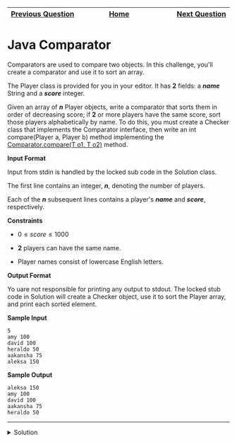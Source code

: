 | <img width=1000>[Previous Question](https://github.com/Kevin-Lago/java-hackerrank-solutions/tree/main/src/)</img> | <img width=1000>[Home](https://github.com/Kevin-Lago/java-hackerrank-solutions)</img> | <img width=1000>[Next Question](https://github.com/Kevin-Lago/java-hackerrank-solutions/tree/main/src/)</img> |
|:---|:---:|---:|

# Java Comparator

Comparators are used to compare two objects. In this challenge, you'll create a comparator and use it to sort an array.

The Player class is provided for you in your editor. It has __2__ fields: a ___name___ String and a ___score___ integer.

Given an array of ___n___ Player objects, write a comparator that sorts them in order of decreasing score; if __2__ or more players have the same score, sort those players alphabetically by name. To do this, you must create a Checker class that implements the Comparator interface, then write an int compare(Player a, Player b) method implementing the [Comparator.compare(T o1, T o2)]() method.

__Input Format__

Input from stdin is handled by the locked sub code in the Solution class.

The first line contains an integer, ___n___, denoting the number of players.

Each of the ___n___ subsequent lines contains a player's ___name___ and ___score___, respectively.

__Constraints__

- $0 \le score \le 1000$

- __2__ players can have the same name.

- Player names consist of lowercase English letters.

__Output Format__

Yo uare not responsible for printing any output to stdout. The locked stub code in Solution will create a Checker object, use it to sort the Player array, and print each sorted element.

__Sample Input__

```
5
amy 100
david 100
heraldo 50
aakansha 75
aleksa 150
``` 

__Sample Output__

```
aleksa 150
amy 100
david 100
aakansha 75
heraldo 50
```

---

<details><summary>Solution</summary>
    
```java
import java.util.*;

class Checker implements Comparator<Player> {
    @Override
    public int compare(Player p1, Player p2) {
        if (p1.score > p2.score) {
            return -1;
        } else if (p1.score < p2.score) {
            return 1;
        }
        return p1.name.compareToIgnoreCase(p2.name);
    }
}

class Player{
    String name;
    int score;
    
    Player(String name, int score){
        this.name = name;
        this.score = score;
    }
}

class Solution {

    public static void main(String[] args) {
        Scanner scan = new Scanner(System.in);
        int n = scan.nextInt();

        Player[] player = new Player[n];
        Checker checker = new Checker();
        
        for(int i = 0; i < n; i++){
            player[i] = new Player(scan.next(), scan.nextInt());
        }
        scan.close();

        Arrays.sort(player, checker);
        for(int i = 0; i < player.length; i++){
            System.out.printf("%s %s\n", player[i].name, player[i].score);
        }
    }
}
```
</details>